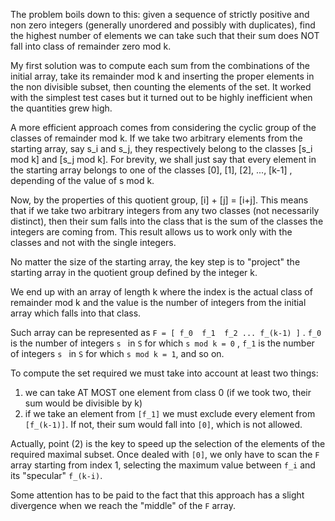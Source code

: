 The problem boils down to this: given a sequence of strictly positive and non zero integers (generally unordered and possibly with duplicates), find the highest number of elements we can take such  that their sum does NOT fall into class of remainder zero mod k.

My first solution was to compute each sum from the combinations of the initial array, take its remainder mod k and inserting the proper elements in the non divisible subset, then counting the elements of the set. It worked with the simplest test cases but it turned out to be highly inefficient when the quantities grew high.

A more efficient approach comes from considering the cyclic group of the classes of remainder mod k. If we take two arbitrary elements from the starting array, say s_i and s_j, they respectively belong to the classes [s_i mod k] and [s_j mod k]. For brevity, we shall just say that every element in the starting array belongs to one of the classes [0], [1], [2], ..., [k-1] , depending of the value of s mod k.

Now, by the properties of this quotient group, [i] + [j] = [i+j]. This means that if we take two arbitrary integers from any two classes (not necessarily distinct), then their sum falls into the class that is the sum of the classes the integers are coming from. This result allows us to work only with the classes and not with the single integers.

No matter the size of the starting array, the key step is to "project" the starting array in the quotient group defined by the integer k.

We end up with an array of length k where the index is the actual class of remainder mod k and the value is the number of integers from the initial array which falls into that class.

Such array can be represented as `F = [ f_0  f_1  f_2 ... f_(k-1) ]` . `f_0` is the number of integers `s ` in `S` for which `s mod k = 0` , `f_1` is the number of integers `s ` in `S` for which `s mod k = 1`, and so on.

To compute the set required we must take into account at least two things:
1. we can take AT MOST one element from class 0 (if we took two, their sum would be divisible by k)
2. if we take an element from `[f_1]` we must exclude every element from `[f_(k-1)]`. If not, their sum would fall into `[0]`, which is not allowed.

Actually, point (2) is the key to speed up the selection of the elements of the required maximal subset. Once dealed with `[0]`, we only have to scan the `F` array starting from index 1, selecting the maximum value between `f_i` and its "specular" `f_(k-i)`.

Some attention has to be paid to the fact that this approach has a slight divergence when we reach the "middle" of the `F` array.
